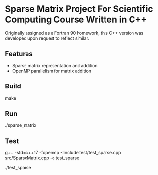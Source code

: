 # Sparse Matrix Project For Scientific Computing Course Written in C++


Originally assigned as a Fortran 90 homework, this C++ version was developed upon request to reflect similar.


## Features

- Sparse matrix representation and addition
- OpenMP parallelism for matrix addition

## Build

make

## Run

./sparse_matrix

## Test

g++ -std=c++17 -fopenmp -Iinclude test/test_sparse.cpp src/SparseMatrix.cpp -o test_sparse

./test_sparse
